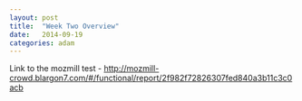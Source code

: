 ```yaml
---
layout: post
title:  "Week Two Overview"
date:   2014-09-19
categories: adam
---
```


Link to the mozmill test - http://mozmill-crowd.blargon7.com/#/functional/report/2f982f72826307fed840a3b11c3c0acb